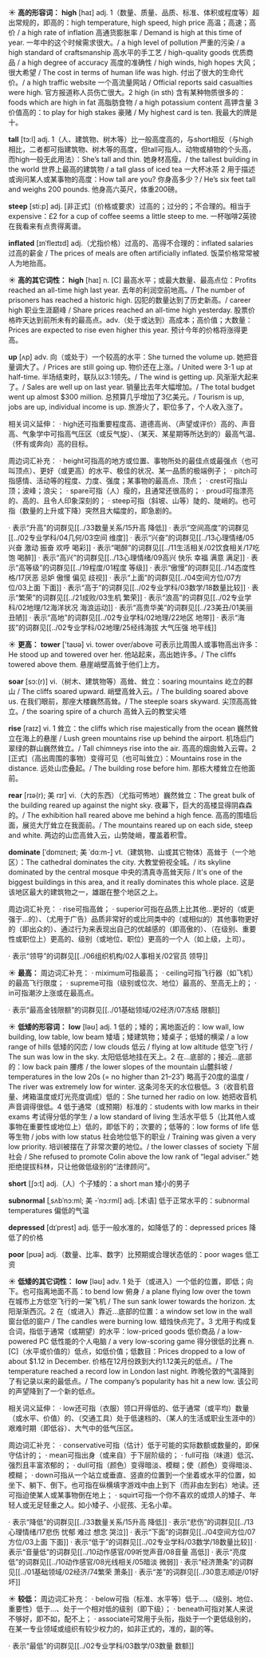 ☀ <span class="category">**高的形容词：**</span>
<span class="vocabulary">**high**</span> [haɪ] 
<span class="definition">adj. 1（数量、质量、品质、标准、体积或程度等）超出常规的，即高的：</span>high temperature, high speed, high price 高温；高速；高价 / a high rate of inflation 高通货膨胀率 / Demand is high at this time of year. 一年中的这个时候需求很大。/ a high level of pollution 严重的污染 / a high standard of craftsmanship 高水平的手工艺 / high-quality goods 优质商品 / a high degree of accuracy 高度的准确性 / high winds, high hopes 大风；很大希望 / The cost in terms of human life was high. 付出了很大的生命代价。/ a high traffic website 一个高流量网站 / Official reports said casualties were high. 官方报道称人员伤亡很大。<span class="definition">2 high (in sth) 含有某种物质很多的：</span>foods which are high in fat 高脂肪食物 / a high potassium content 高钾含量 <span class="definition">3 价值高的：</span>to play for high stakes 豪赌 / My highest card is ten. 我最大的牌是十。

<span class="vocabulary">**tall**</span> [tɔ:l] 
<span class="definition">adj. 1（人、建筑物、树木等）比一般高度高的，与short相反（与high相比，二者都可指建筑物、树木等的高度，但tall可指人、动物或植物的个头高，而high一般无此用法）：</span>She’s tall and thin. 她身材高瘦。/ the tallest building in the world 世界上最高的建筑物 / a tall glass of iced tea 一大杯冰茶 <span class="definition">2 用于描述或询问某人或某事物的高度：</span>How tall are you? 你身高多少？/ He’s six feet tall and weighs 200 pounds. 他身高六英尺，体重200磅。

<span class="vocabulary">**steep**</span> [sti:p] 
<span class="definition">adj. [非正式]（价格或要求）过高的；过分的；不合理的。相当于expensive：</span>£2 for a cup of coffee seems a little steep to me. 一杯咖啡2英镑在我看来有点贵得离谱。
           
<span class="vocabulary">**inflated**</span> [ɪnˈfleɪtɪd]
<span class="definition">adj.（尤指价格）过高的、高得不合理的：</span>inflated salaries 过高的薪金 / The prices of meals are often artificially inflated. 饭菜价格常常被人为地抬高。

☀ <span class="category">**高的其它词性：**</span>
<span class="vocabulary">**high**</span> [haɪ] 
<span class="definition">n. [C] 最高水平；或最大数量、最高点位：</span>Profits reached an all-time high last year. 去年的利润空前地高。/ The number of prisoners has reached a historic high. 囚犯的数量达到了历史新高。/ career high 职业生涯巅峰 / Share prices reached an all-time high yesterday. 股票价格昨天达到前所未有的最高点。<span class="definition">adv.（处于或达到）高成本；高价值；大数量：</span>Prices are expected to rise even higher this year. 预计今年的价格将涨得更高。

<span class="vocabulary">**up**</span> [ʌp] 
<span class="definition">adv. 向（或处于）一个较高的水平：</span>She turned the volume up. 她把音量调大了。/ Prices are still going up. 物价还在上涨。/ United were 3-1 up at half-time. 半场结束时，联队以3:1领先。/ The wind is getting up. 风渐渐大起来了。/ Sales are well up on last year. 销量比去年大幅增加。/ The total budget went up almost $300 million. 总预算几乎增加了3亿美元。/ Tourism is up, jobs are up, individual income is up. 旅游火了，职位多了，个人收入涨了。

相关词义延伸：
· high还可指重要程度高、道德高尚、（声望或评价）高的、声音高、气象学中可指高气压区（或反气旋）、（某天、某星期等所达到的）最高气温、（怀有或奔向）高的目标。

周边词汇补充：
· height可指高的地方或位置、事物所处的最佳点或最强点（也可叫顶点）、更好（或更高）的水平、极佳的状况、某一品质的极端例子；
· pitch可指感情、活动等的程度、力度、强度；某事物的最高点、顶点；
· crest可指山顶；波峰；浪尖；
· spare可指（人）瘦的，且通常还很高的；
· proud可指漂亮的、高的、且令人印象深刻的；
· steep可指（斜坡、山等）陡的、陡峭的。也可指（数量的上升或下降）突然且大幅度的，即急剧的。

· 表示“升高”的词群见[[../33数量关系/15升高 降低]]
· 表示“空间高度”的词群见[[../02专业学科/04几何/03空间 维度]]
· 表示“兴奋”的词群见[[../13心理情绪/05兴奋 激动 振奋 欢呼 喝彩]]
· 表示“喝醉”的词群见[[../11生活相关/02饮食相关/17吃饱 喝醉]]
· 表示“高兴”的词群见[[../13心理情绪/09高兴 快乐 幸福 满意 满足]]
· 表示“高等级”的词群见[[../19程度/01程度 等级]]
· 表示“傲慢”的词群见[[../14态度性格/17厌恶 忌妒 傲慢 偏见 歧视]]
· 表示“上面”的词群见[[../04空间方位/07方位/03上面 下面]]
· 表示“高于”的词群见[[../02专业学科/03数学/18数量比较]]
· 表示“繁荣”的词群见[[../21成败/03生机 繁荣]]
· 表示“浪高”的词群见[[../02专业学科/02地理/12海洋状况 海浪运动]]
· 表示“高贵华美”的词群见[[../23美丑/01美丽 丑陋]]
· 表示“高地”的词群见[[../02专业学科/02地理/22地区 地带]]
· 表示“海拔”的词群见[[../02专业学科/02地理/25经纬海拔 大气压强 地平线]]

☀ <span class="category">**更高：**</span>
<span class="vocabulary">**tower**</span> ['taʊə] 
<span class="definition">vi. tower over/above 可表示比周围人或事物高出许多：</span>He stood up and towered over her. 他站起来，高出她许多。/ The cliffs towered above them. 悬崖峭壁高耸于他们上方。
           
<span class="vocabulary">**soar**</span> [sɔ:(r)]
<span class="definition">vi.（树木、建筑物等）高耸、耸立：</span>soaring mountains 屹立的群山 / The cliffs soared upward. 峭壁高耸入云。/ The building soared above us. 在我们眼前，那座大楼巍然高耸。/ The steeple soars skyward. 尖顶高高耸立。/ the soaring spire of a church 高耸入云的教堂尖塔
           
<span class="vocabulary">**rise**</span> [raɪz] 
<span class="definition">vi. 1 耸立：</span>the cliffs which rise majestically from the ocean 巍然耸立在海上的悬崖 / Lush green mountains rise up behind the airport. 机场后门翠绿的群山巍然耸立。/ Tall chimneys rise into the air. 高高的烟囱耸入云霄。<span class="definition">2 [正式]（高出周围的事物）变得可见（也可叫耸立）：</span>Mountains rose in the distance. 远处山峦叠起。/ The building rose before him. 那栋大楼耸立在他面前。
           
<span class="vocabulary">**rear**</span> [rɪə(r); 美 rɪr]
<span class="definition">vi.（大的东西）（尤指可怖地）巍然耸立：</span>The great bulk of the building reared up against the night sky. 夜幕下，巨大的高楼显得阴森森的。/ The exhibition hall reared above me behind a high fence. 高高的围墙后面，展览大厅耸立在我面前。/ The mountains reared up on each side, steep and white. 两边的山峦高耸入云，山势陡峭，覆盖着积雪。

<span class="vocabulary">**dominate**</span> [ˈdɒmɪneɪt; 美 ˈdɑ:m-]
<span class="definition">vt.（建筑物、山或其它物体）高耸于（一个地区）：</span>The cathedral dominates the city. 大教堂俯视全城。/ its skyline dominated by the central mosque 中央的清真寺高耸天际 / It's one of the biggest buildings in this area, and it really dominates this whole place. 这是该地区最大的建筑物之一，雄踞在整个地区之上。

周边词汇补充：
· rise可指高耸；
· superior可指在品质上比其他…更好的（或更强于…的）、（尤用于广告）品质非常好的或比同类中的（或相似的）其他事物更好的（即出众的）、通过行为来表现出自己的优越感的（即高傲的）、（在级别、重要性或职位上）更高的、级别（或地位、职位）更高的一个人（如上级，上司）。

· 表示“领导”的词群见[[../06组织机构/02人事相关/02官员 领导]]

☀ <span class="category">**最高：**</span>
周边词汇补充：
· miximum可指最高；
· ceiling可指飞行器（如飞机）的最高飞行限度；
· supreme可指（级别或位次、地位）最高的、至高无上的；
· in可指潮汐上涨或在最高点。

· 表示“最高金钱限额”的词群见[[../01基础领域/02经济/07冻结 限额]]

☀ <span class="category">**低矮的形容词：**</span>
<span class="vocabulary">**low**</span> [ləʊ] 
<span class="definition">adj. 1 低的；矮的；离地面近的：</span>low wall, low building, low table, low beam 矮墙；矮建筑物；矮桌子；低矮的横梁 / a low range of hills 低矮的冈峦 / low clouds 低云 / flying at low altitude 低空飞行 / The sun was low in the sky. 太阳低低地挂在天上。<span class="definition">2 在…底部的；接近…底部的：</span>low back pain 腰疼 / the lower slopes of the mountain 山麓斜坡 / temperatures in the low 20s (= no higher than 21–23˚) 略高于20度的温度 / The river was extremely low for winter. 这条河冬天的水位极低。<span class="definition">3（收音机音量、烤箱温度或灯光亮度调成）低的：</span>She turned her radio on low. 她把收音机声音调得很低。<span class="definition">4 低于通常（或预期）标准的：</span>students with low marks in their exams 考试得分低的学生 / a low standard of living 生活水平低 <span class="definition">5（比其他人或事物在重要性或地位上）低的，即低下的；次要的；低等的：</span>low forms of life 低等生物 / jobs with low status 社会地位低下的职业 / Training was given a very low priority. 培训被摆在了非常次要的地位。/ the lower classes of society 下层社会 / She refused to promote Colin above the low rank of “legal adviser.” 她拒绝提拔科林，只让他做低级别的“法律顾问”。

<span class="vocabulary">**short**</span> [ʃɔ:t] 
<span class="definition">adj.（人）个子矮的：</span>a short man 矮小的男子
           
<span class="vocabulary">**subnormal**</span> [ˌsʌbˈnɔ:ml; 美 -ˈnɔ:rml]
<span class="definition">adj. [术语] 低于正常水平的：</span>subnormal temperatures 偏低的气温
           
<span class="vocabulary">**depressed**</span> [dɪˈprest]
<span class="definition">adj. 低于一般水准的，如降低了的：</span>depressed prices 降低了的价格

<span class="vocabulary">**poor**</span> [pʊə] 
<span class="definition">adj.（数量、比率、数字）比预期或合理状态低的：</span>poor wages 低工资

☀ <span class="category">**低矮的其它词性：**</span>
<span class="vocabulary">**low**</span> [ləʊ] 
<span class="definition">adv. 1 处于（或进入）一个低的位置，即低；向下。也可指离地面不高：</span>to bend low 俯身 / a plane flying low over the town 在城市上方低空飞行的一架飞机 / The sun sank lower towards the horizon. 太阳渐渐西沉。<span class="definition">2 在（或进入）靠近…底部的位置：</span>a window set low in the wall 窗台低的窗户 / The candles were burning low. 蜡烛快点完了。<span class="definition">3 尤用于构成复合词，指低于通常（或期望）的水平：</span>low-priced goods 低价商品 / a low-powered PC 低性能的个人电脑 / a very low-scoring game 得分很低的比赛 <span class="definition">n. [C]（水平或价值的）低点，如低价值；低数目：</span>Prices dropped to a low of about $1.12 in December. 价格在12月份跌到大约1.12美元的低点。/ The temperature reached a record low in London last night. 昨晚伦敦的气温降到了有记录以来的最低点。/ The company’s popularity has hit a new low. 该公司的声望降到了一个新的低点。

相关词义延伸：
· low还可指（衣服）领口开得低的、低于通常（或平均）数量（或水平、价值）的、（交通工具）处于低速档的、（某人的生活或职业生涯中的）艰难时期（即低谷）、大气中的低气压区。

周边词汇补充：
· conservative可指（估计）低于可能的实际数额或数量的，即保守估计的；
· mean可指出身（或来自）于下层阶级的；
· full可指（味道）低沉、强烈且丰富浓郁的；
· dull可指（颜色）变得暗淡、模糊；使（颜色）变得暗淡、模糊；
· down可指从一个站立或垂直、竖直的位置到一个坐着或水平的位置，如坐下、躺下、倒下。也可指在纵横填字游戏中由上到下（而非由左到右）地读。还可指迫使某人或某事物倒在地上；
· squirt可指一个你不喜欢的或烦人的矮子、年轻人或无足轻重之人。如小矮子、小屁孩、无名小辈。

· 表示“降低”的词群见[[../33数量关系/15升高 降低]]
· 表示“悲伤”的词群见[[../13心理情绪/17悲伤 忧郁 难过 想念 哭泣]]
· 表示“下面”的词群见[[../04空间方位/07方位/03上面 下面]]
· 表示“低于”的词群见[[../02专业学科/03数学/18数量比较]]
· 表示“音量低”的词群见[[../10动作感官/09听觉声音/08音量 高低]]
· 表示“亮度低”的词群见[[../10动作感官/08光线相关/05暗淡 微弱]]
· 表示“经济萧条”的词群见[[../01基础领域/02经济/74繁荣 萧条]]
· 表示“差”的词群见[[../30意志顺逆/01好坏]]

☀ <span class="category">**较低：**</span>
周边词汇补充：
· below可指（标准、水平等）低于…、（级别、地位、重要性）低于…、处于一个相对低的级别（即下级）；
· beneath可指对某人来说不够好，即不如，配不上；
· associate可常用于头衔，指处于一个更低级别的，在某一专业领域或组织有较少权力的，如非正式的，准的，副的等。

· 表示“最低”的词群见[[../02专业学科/03数学/03数量 数额]]
